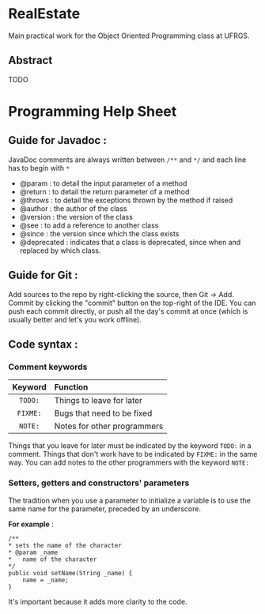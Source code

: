 # RealEstate
Main practical work for the Object Oriented Programming class at UFRGS.
## Abstract
TODO



# Programming Help Sheet

## Guide for Javadoc :

JavaDoc comments are always written between `/**` and `*/` and each line has to begin with `*`

- @param : to detail the input parameter of a method
- @return : to detail the return parameter of a method
- @throws : to detail the exceptions thrown by the method if raised
- @author : the author of the class
- @version : the version of the class
- @see : to add a reference to another class
- @since : the version since which the class exists
- @deprecated : indicates that a class is deprecated, since when and replaced by which class.

## Guide for Git :
Add sources to the repo by right-clicking the source, then Git -> Add.
Commit by clicking the "commit" button on the top-right of the IDE.
You can push each commit directly, or push all the day's commit at once (which is usually better and let's you work offline).

## Code syntax :
### Comment keywords
| Keyword | Function                    |
|:-------:|:----------------------------|
| `TODO:` | Things to leave for later   |
| `FIXME:`| Bugs that need to be fixed  |
| `NOTE:` | Notes for other programmers |

Things that you leave for later must be indicated by the keyword `TODO:` in a comment.
Things that don't work have to be indicated by `FIXME:` in the same way.
You can add notes to the other programmers with the keyword `NOTE:`
### Setters, getters and constructors' parameters
The tradition when you use a parameter to initialize a variable is to use the same name for the parameter, preceded by an underscore.

**For example** :
    
    /**
    * sets the name of the character
    * @param _name
    *   name of the character
    */
    public void setName(String _name) {
        name = _name;
    }
It's important because it adds more clarity to the code.
